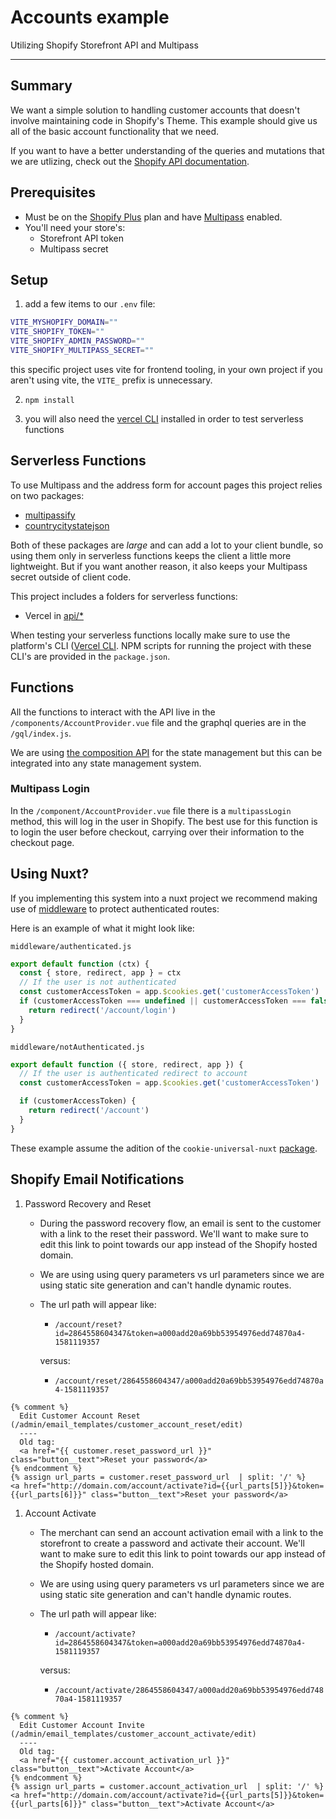 # Accounts example

Utilizing Shopify Storefront API and Multipass

---

## Summary

We want a simple solution to handling customer accounts that doesn't involve maintaining code in Shopify's Theme. This example should give us all of the basic account functionality that we need.

If you want to have a better understanding of the queries and mutations that we are utlizing, check out the [Shopify API documentation](https://shopify.dev/api).

## Prerequisites

- Must be on the [Shopify Plus](https://www.shopify.com/plus/enterprise-ecommerce) plan and have [Multipass](https://help.shopify.com/en/api/reference/plus/multipass) enabled.
- You'll need your store's:
  - Storefront API token
  - Multipass secret

## Setup

1. add a few items to our `.env` file:

```sh
VITE_MYSHOPIFY_DOMAIN=""
VITE_SHOPIFY_TOKEN=""
VITE_SHOPIFY_ADMIN_PASSWORD=""
VITE_SHOPIFY_MULTIPASS_SECRET=""
```

this specific project uses vite for frontend tooling, in your own project if you aren't using vite, the `VITE_` prefix is unnecessary.

2. `npm install`

3. you will also need the [vercel CLI](https://vercel.com/cli) installed in order to test serverless functions

## Serverless Functions

To use Multipass and the address form for account pages this project relies on two packages:

- [multipassify](https://github.com/beaucoo/multipassify)
- [countrycitystatejson](https://github.com/khkwan0/countryCityStateJson)

Both of these packages are _large_ and can add a lot to your client bundle, so using them only in serverless functions keeps the client a little more lightweight. But if you want another reason, it also keeps your Multipass secret outside of client code.

This project includes a folders for serverless functions:

- Vercel in [api/\*](./api)

When testing your serverless functions locally make sure to use the platform's CLI ([Vercel CLI](https://vercel.com/docs/cli). NPM scripts for running the project with these CLI's are provided in the `package.json`.

## Functions

All the functions to interact with the API live in the `/components/AccountProvider.vue` file and the graphql queries are in the `/gql/index.js`.

We are using [the composition API](https://vuejs.org/guide/extras/composition-api-faq.html) for the state management but this can be integrated into any state management system.

### Multipass Login

In the `/component/AccountProvider.vue` file there is a `multipassLogin` method, this will log in the user in Shopify. The best use for this function is to login the user before checkout, carrying over their information to the checkout page.

## Using Nuxt?

If you implementing this system into a nuxt project we recommend making use of [middleware](https://nuxtjs.org/docs/directory-structure/middleware/) to protect authenticated routes:

Here is an example of what it might look like:

`middleware/authenticated.js`

```js
export default function (ctx) {
  const { store, redirect, app } = ctx
  // If the user is not authenticated
  const customerAccessToken = app.$cookies.get('customerAccessToken')
  if (customerAccessToken === undefined || customerAccessToken === false) {
    return redirect('/account/login')
  }
}
```

`middleware/notAuthenticated.js`

```js
export default function ({ store, redirect, app }) {
  // If the user is authenticated redirect to account
  const customerAccessToken = app.$cookies.get('customerAccessToken')

  if (customerAccessToken) {
    return redirect('/account')
  }
}
```

These example assume the adition of the `cookie-universal-nuxt` [package](https://www.npmjs.com/package/cookie-universal-nuxt).

## Shopify Email Notifications

1. Password Recovery and Reset

   - During the password recovery flow, an email is sent to the customer with a link to the reset their password. We'll want to make sure to edit this link to point towards our app instead of the Shopify hosted domain.
   - We are using using query parameters vs url parameters since we are using static site generation and can't handle dynamic routes.
   - The url path will appear like:

     - `/account/reset?id=2864558604347&token=a000add20a69bb53954976edd74870a4-1581119357`

     versus:

     - `/account/reset/2864558604347/a000add20a69bb53954976edd74870a4-1581119357`

```liquid
{% comment %}
  Edit Customer Account Reset (/admin/email_templates/customer_account_reset/edit)
  ----
  Old tag:
  <a href="{{ customer.reset_password_url }}" class="button__text">Reset your password</a>
{% endcomment %}
{% assign url_parts = customer.reset_password_url  | split: '/' %}
<a href="http://domain.com/account/activate?id={{url_parts[5]}}&token={{url_parts[6]}}" class="button__text">Reset your password</a>
```

1. Account Activate

   - The merchant can send an account activation email with a link to the storefront to create a password and activate their account. We'll want to make sure to edit this link to point towards our app instead of the Shopify hosted domain.
   - We are using using query parameters vs url parameters since we are using static site generation and can't handle dynamic routes.
   - The url path will appear like:

     - `/account/activate?id=2864558604347&token=a000add20a69bb53954976edd74870a4-1581119357`

     versus:

     - `/account/activate/2864558604347/a000add20a69bb53954976edd74870a4-1581119357`

```liquid
{% comment %}
  Edit Customer Account Invite (/admin/email_templates/customer_account_activate/edit)
  ----
  Old tag:
  <a href="{{ customer.account_activation_url }}" class="button__text">Activate Account</a>
{% endcomment %}
{% assign url_parts = customer.account_activation_url  | split: '/' %}
<a href="http://domain.com/account/activate?id={{url_parts[5]}}&token={{url_parts[6]}}" class="button__text">Activate Account</a>
```
